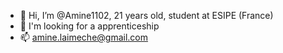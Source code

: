 - 👋 Hi, I’m @Amine1102, 21 years old, student at ESIPE (France)
- 👀 I'm looking for a apprenticeship 
- 📫 amine.laimeche@gmail.com

<!---
Amine1102/Amine1102 is a ✨ special ✨ repository because its `README.md` (this file) appears on your GitHub profile.
You can click the Preview link to take a look at your changes.
--->
